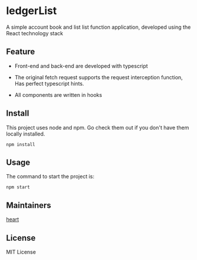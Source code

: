 # ledgerList

A simple account book and list list function application, developed using the React technology stack

## Feature

- Front-end and back-end are developed with typescript

- The original fetch request supports the request interception function, Has perfect typescript hints.

- All components are written in hooks

## Install

This project uses node and npm. Go check them out if you don't have them locally installed.

```shell
npm install
```

## Usage

The command to start the project is:

```shell
npm start
```

## Maintainers

[heart](https://github.com/cc-hearts)

## License

MIT License
